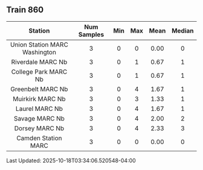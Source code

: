 ## Train 860

| Station | Num Samples | Min | Max | Mean | Median |
| :-----: | :---------: | :-: | :-: | :--: | :----: |
| Union Station MARC Washington | 3 | 0 | 0 | 0.00 | 0 |
| Riverdale MARC Nb | 3 | 0 | 1 | 0.67 | 1 |
| College Park MARC Nb | 3 | 0 | 1 | 0.67 | 1 |
| Greenbelt MARC Nb | 3 | 0 | 4 | 1.67 | 1 |
| Muirkirk MARC Nb | 3 | 0 | 3 | 1.33 | 1 |
| Laurel MARC Nb | 3 | 0 | 4 | 1.67 | 1 |
| Savage MARC Nb | 3 | 0 | 4 | 2.00 | 2 |
| Dorsey MARC Nb | 3 | 0 | 4 | 2.33 | 3 |
| Camden Station MARC | 3 | 0 | 0 | 0.00 | 0 |


Last Updated: 2025-10-18T03:34:06.520548-04:00